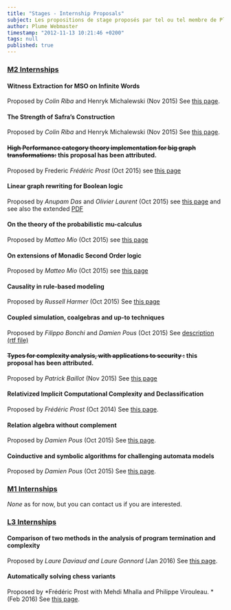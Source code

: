 ```yaml
---
title: "Stages - Internship Proposals"
subject: Les propositions de stage proposés par tel ou tel membre de Plume.
author: Plume Webmaster
timestamp: "2012-11-13 10:21:46 +0200"
tags: null
published: true
---
```







###  [M2 Internships][9]

#### Witness Extraction for MSO on Infinite Words
Proposed by *Colin Riba* and Henryk Michalewski (Nov 2015)
See [this page](http://perso.ens-lyon.fr/colin.riba/sujets/reg.pdf).

#### The Strength of Safra’s Construction
Proposed by *Colin Riba* and Henryk Michalewski (Nov 2015)
See [this page](http://perso.ens-lyon.fr/colin.riba/sujets/wkl.pdf).


#### <s>High Performance category theory implementation for big graph transformations:</s> this proposal has been attributed.
Proposed by Frederic *Frédéric Prost* (Oct 2015)
see [this page](http://perso.ens-lyon.fr/frederic.prost/Impl_Cat.html)

#### Linear graph rewriting for Boolean logic
Proposed by *Anupam Das* and *Olivier Laurent* (Oct 2015) 
see [this page]( http://perso.ens-lyon.fr/laurent.lefevre/M2IF/StagesM2/sujets.html#l1.106)
and see also the extended [PDF]( http://www.anupamdas.com/linear-rewriting.pdf)

#### On the theory of the probabilistic mu-calculus
Proposed by *Matteo Mio* (Oct 2015)
see [this page](http://perso.ens-lyon.fr/matteo.mio/doku.php?id=m2)

#### On extensions of Monadic Second Order logic
Proposed by *Matteo Mio* (Oct 2015)
see [this page](http://perso.ens-lyon.fr/matteo.mio/doku.php?id=m2)

#### Causality in rule-based modeling
Proposed by *Russell Harmer* (Oct 2015)
See [this page](http://perso.ens-lyon.fr/russell.harmer/stage.html)

#### Coupled simulation, coalgebras and up-to techniques 
Proposed by *Filippo Bonchi* and *Damien Pous* (Oct 2015)
See [description (rtf file)](http://perso.ens-lyon.fr/filippo.bonchi/internship.rtf)

#### <s>Types for complexity analysis, with applications to security :</s> this proposal has been attributed.
Proposed by *Patrick Baillot* (Nov 2015)
See [this page](http://perso.ens-lyon.fr/patrick.baillot/STAGES/2016/sujet_typesforcomplexity.pdf)

#### Relativized Implicit Computational Complexity and Declassification
Proposed by *Frédéric Prost* (Oct  2014)
See [this page](http://perso.ens-lyon.fr/frederic.prost/Oracles.htm).
#### Relation algebra without complement
Proposed by *Damien Pous* (Oct 2015)
See [this page](http://perso.ens-lyon.fr/damien.pous/stages.html).
#### Coinductive and symbolic algorithms for challenging automata models
Proposed by *Damien Pous* (Oct 2015)
See [this page](http://perso.ens-lyon.fr/damien.pous/stages.html).


###  [M1 Internships][8]

_None_ as for now, but you can contact us if you are interested.

###  [L3 Internships][7]

####  Comparison of two methods in the analysis of program termination and complexity  
Proposed by *Laure Daviaud and Laure Gonnord* (Jan 2016)
See [this page](http://perso.ens-lyon.fr/laure.daviaud/stageL3.pdf).

####  Automatically solving chess variants
Proposed by *Frédéric Prost with Mehdi Mhalla and Philippe Virouleau. * (Feb 2016)
See [this page](http://perso.ens-lyon.fr/frederic.prost/Oracle_Finder/Oracle_Finder.html).

[7]: http://www.ens-lyon.fr/DI/stageL3
[8]: http://www.ens-lyon.fr/DI/stageM1
[9]: http://perso.ens-lyon.fr/laurent.lefevre/M2IF/StagesM2
[10]: http://perso.ens-lyon.fr/patrick.baillot/STAGES/2011/sujet1_2011.pdf
[11]: http://perso.ens-lyon.fr/daniel.hirschkoff/Stages/dhol-choco.pdf
[12]: http://perso.ens-lyon.fr/daniel.hirschkoff/Stages/dhds-compl.pdf
[13]: http://perso.ens-lyon.fr/daniel.hirschkoff/Stages/dhds-lambda.pdf
